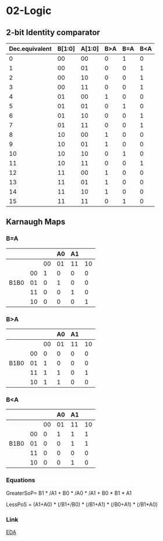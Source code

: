 # 02-Logic

## 2-bit Identity comparator

Dec.equivalent|B[1:0]|A[1:0]| B>A | B=A | B<A
-|-|-|-|-|-
0|00|00|0|1|0
1   |00|01|0     |0       |1
2   |00|10|0     |0       |1
3   |00|11|0     |0       |1
4   |01|00|1     |0       |0
5   |01|01|0     |1       |0
6   |01|10|0     |0       |1
7   |01|11|0     |0       |1
8   |10|00|1     |0       |0
9   |10|01|1     |0       |0
10  |10|10|0     |1       |0
11  |10|11|0     |0       |1
12  |11|00|1     |0       |0
13  |11|01|1     |0       |0
14  |11|10|1     |0       |0
15  |11|11|0     |1       |0

## Karnaugh Maps

### B=A

&nbsp;|&nbsp;|&nbsp;|A0|A1|&nbsp;
-|- |- |- |- |- 
&nbsp;|&nbsp;|00|01|11|10
&nbsp;|    00|1 |0 |0 |0
B1B0  |    01|0 |1 |0 |0
&nbsp;|    11|0 |0 |1 |0
&nbsp;|    10|0 |0 |0 |1

### B>A

&nbsp;|&nbsp;|&nbsp;|A0|A1|&nbsp;
-|- |- |- |- |- 
&nbsp;|&nbsp;|00|01|11|10
&nbsp;|    00|0 |0 |0 |0
B1B0  |    01|1 |0 |0 |0
&nbsp;|    11|1 |1 |0 |1
&nbsp;|    10|1 |1 |0 |0

### B<A

&nbsp;|&nbsp;|&nbsp;|A0|A1|&nbsp;
-|- |- |- |- |- 
&nbsp;|&nbsp;|00|01|11|10
&nbsp;|    00|0 |1 |1 |1
B1B0  |    01|0 |0 |1 |1
&nbsp;|    11|0 |0 |0 |0
&nbsp;|    10|0 |0 |1 |0

### Equations

GreaterSoP= B1 * /A1 + B0 * /A0 * /A1 + B0 * B1 * A1

LessPoS = (A1+A0) * (/B1+/B0) * (/B1+A1) * (/B0+A1) * (/B1*A0) 

 ### Link
[EDA](https://www.edaplayground.com/x/aE3C "EDA")
